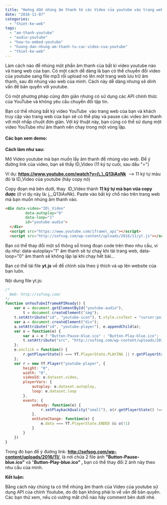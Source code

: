 ```yaml
---
title: "Hướng dẫn nhúng âm thanh từ các Video của youtube vào trang web."
date: "2016-11-07"
categories: 
  - "thiet-ke-web"
tags: 
  - "am-thanh-youtube"
  - "audio-youtube"
  - "how-to-embed-youtube"
  - "huong-dan-nhung-am-thanh-tu-cac-video-cua-youtube"
  - "thiet-ke-web"
---
```


Làm cách nào để nhúng một phần âm thanh của bất kì video youtube nào và trang web của bạn. Có một cách dễ dàng là bạn có thể chuyển đổi video của youtube sang file mp3 rồi upload nó lên một trang web lưu trữ âm thanh, sau đó nhúng vào web của mình. Cách này dễ dàng nhưng sẽ dính vấn đề bản quyền với youtube.

Có một phương pháp cũng đơn giản nhưng có sử dụng các API chính thức của YouTube và không yêu cầu chuyển đổi tập tin.

Bạn có thể nhúng bất kỳ video YouTube  vào trang web của bạn và khách truy cập vào trang web của bạn sẽ có thể play và pause các video âm thanh với một nhấp chuột đơn giản. Với kỹ thuật này, bạn cũng có thể sử dụng một video YouTube như âm thanh nền chạy trong một vòng lặp.

#### Các bạn xem demo:

<script src="https://www.youtube.com/iframe_api"></script>

<script src="http://sofsog.com/wp-content/uploads/2016/11/yt.js"></script>

**Cách làm như sau:**

Mở Video youtube mà bạn muốn lấy âm thanh để nhúng vào web. Để ý đường link của video, bạn sẽ thấy ID\_Video (11 ký tự cuối, sau dấu "=")

Ví dụ: **https://www.youtube.com/watch?v=j\_\_Q13iAxNk**  --> 11 ký tự màu đỏ là ID\_Video của youtube (hãy copy nó)

Copy đoạn mã bên dưới, thay  ID\_Video thành **11 ký tự mà bạn vừa copy được** (ở ví dụ này là: j\_\_Q13iAxNk). Paste vào bất kỳ chỗ nào trên trang web mà bạn muốn nhúng âm thanh vào.

```html
<div data-video="ID\_Video"  
         data-autoplay="0"         
         data-loop="1"             
         id="youtube-audio">
  </div>
  <script src="https://www.youtube.com/iframe\_api"></script>
  <script src="http://sofsog.com/wp-content/uploads/2016/11/yt.js"></script>

```

Bạn có thể thay đổi một số thông số trong đoạn code trên theo nhu cầu, ví dụ như: data-autoplay="1" âm thanh sẽ tự chạy khi tải trang web, data-loop="0" âm thanh sẽ không lập lại khi chạy hết bài...

Bạn có thể tải file **yt.js** về để chỉnh sửa theo ý thích và up lên website của bạn luôn.

Nội dung file yt.js:

```javascript
/* 
  Web: http://sofsog.com/
*/
function onYouTubeIframeAPIReady() {
    var e = document.getElementById("youtube-audio"),
        t = document.createElement("img");
    t.setAttribute("id", "youtube-icon"), t.style.cssText = "cursor:pointer;cursor:hand", e.appendChild(t);
    var a = document.createElement("div");
    a.setAttribute("id", "youtube-player"), e.appendChild(a);
    var o = function(e) {
        var a = e ? "Button-Pause-blue.ico" : "Button-Play-blue.ico"; 
        t.setAttribute("src", "http://sofsog.com/wp-content/uploads/2016/11/" + a) /* Thêm vào hai dấu nháy trống đường link của 2 file ảnh, nếu nằm ở thư mục khác */
    };
    e.onclick = function() {
        r.getPlayerState() === YT.PlayerState.PLAYING || r.getPlayerState() === YT.PlayerState.BUFFERING ? (r.pauseVideo(), o(!1)) : (r.playVideo(), o(!0))
    };
    var r = new YT.Player("youtube-player", {
        height: "0",
        width: "0",
        videoId: e.dataset.video,
        playerVars: {
            autoplay: e.dataset.autoplay,
            loop: e.dataset.loop
        },
        events: {
            onReady: function(e) {
                r.setPlaybackQuality("small"), o(r.getPlayerState() !== YT.PlayerState.CUED)
            },
            onStateChange: function(e) {
                e.data === YT.PlayerState.ENDED && o(!1)
            }
        }
    })
}
```

Trong đó bạn để ý đường link: **http://sofsog.com/wp-content/uploads/2016/11/**, là nơi chứa 2 file ảnh **"Button-Pause-blue.ico"** và "**Button-Play-blue.ico" ,** bạn có thể thay đổi 2 ảnh này theo nhu cầu của mình.

**Kết luận:**

Bằng cách này chúng ta có thể nhúng âm thanh của Video của youtube sử dụng API của chính Youtube, do đó bạn không phải lo về vấn đề bản quyền. Các bạn thử xem, nếu có vướng mắt chỗ nào hãy comment bên dưới nhé.
